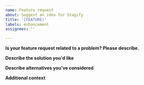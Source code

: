 ```yaml
---
name: Feature request
about: Suggest an idea for Stagify
title: '[FEATURE]'
labels: enhancement
assignees: ''

---
```


**Is your feature request related to a problem? Please describe.**

**Describe the solution you'd like**

**Describe alternatives you've considered**

**Additional context**
